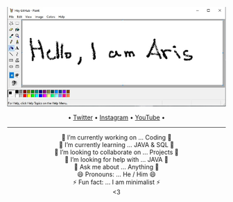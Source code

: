 <p align="center"> 
 <img src="https://github.com/AristotelisPallasidis/AristotelisPallasidis/blob/main/Screenshot_14.jpg?raw=true">
</p>
<p align="center"> •
  <a href="https://twitter.com/_pallasidis_">Twitter</a> •
  <a href="https://www.instagram.com/aristotelis.pallasidis/">Instagram</a> •
  <a href="https://www.youtube.com/channel/UCObyKI7IOrJE1Q697638m7g">YouTube</a> •
</p>

<hr>
<p align="center">
 🔭 I’m currently working on ... Coding 🔭<br>
 🌱 I’m currently learning ... JAVA & SQL 🌱<br>
 👯 I’m looking to collaborate on ... Projects 👯<br>
 🤔 I’m looking for help with ... JAVA 🤔<br>
 💬 Ask me about ... Anything 💬<br>
 😄 Pronouns: ... He / Him 😄<br>
 ⚡ Fun fact: ... I am minimalist ⚡<br>
 <3
</p>
